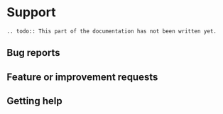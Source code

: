 # Support

```eval_rst
.. todo:: This part of the documentation has not been written yet.
```

## Bug reports

## Feature or improvement requests

## Getting help

